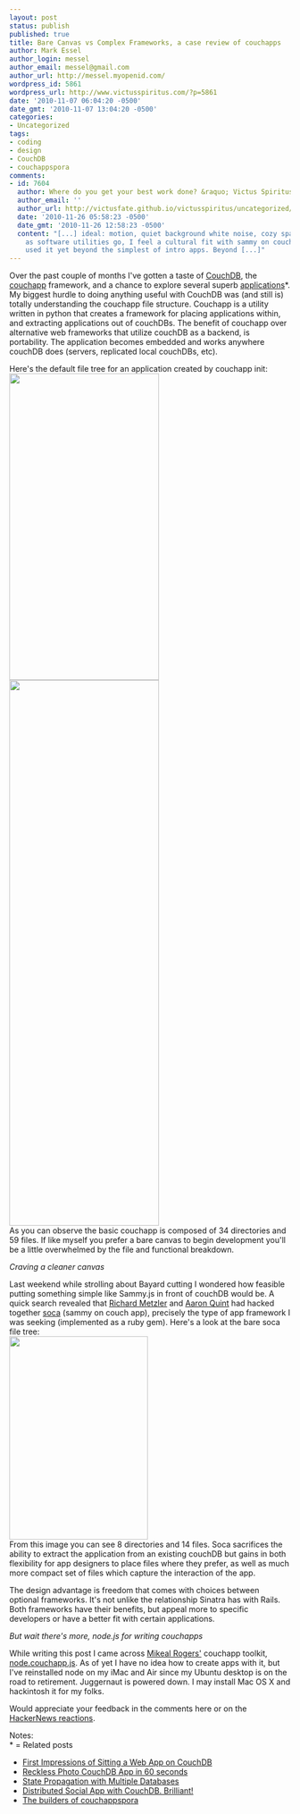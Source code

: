 ```yaml
---
layout: post
status: publish
published: true
title: Bare Canvas vs Complex Frameworks, a case review of couchapps
author: Mark Essel
author_login: messel
author_email: messel@gmail.com
author_url: http://messel.myopenid.com/
wordpress_id: 5861
wordpress_url: http://www.victusspiritus.com/?p=5861
date: '2010-11-07 06:04:20 -0500'
date_gmt: '2010-11-07 13:04:20 -0500'
categories:
- Uncategorized
tags:
- coding
- design
- CouchDB
- couchappspora
comments:
- id: 7604
  author: Where do you get your best work done? &raquo; Victus Spiritus
  author_email: ''
  author_url: http://victusfate.github.io/victusspiritus/uncategorized/2010/11/26/where-do-you-get-your-best-work-done/
  date: '2010-11-26 05:58:23 -0500'
  date_gmt: '2010-11-26 12:58:23 -0500'
  content: "[...] ideal: motion, quiet background white noise, cozy space. As far
    as software utilities go, I feel a cultural fit with sammy on couch app, but haven&#8217;t
    used it yet beyond the simplest of intro apps. Beyond [...]"
---
```

<p>Over the past couple of months I've gotten a taste of <a href="http://couchdb.apache.org/docs/intro.html">CouchDB</a>, the <a href="http://couchapp.org/page/index">couchapp</a> framework, and a chance to explore several superb <a href="http://couchapp.org/page/list-of-couchapps">applications</a>*. My biggest hurdle to doing anything useful with CouchDB was (and still is) totally understanding the couchapp file structure. Couchapp is a utility written in python that creates a framework for placing applications within, and extracting applications out of couchDBs. The benefit of couchapp over alternative web frameworks that utilize couchDB as a backend, is portability. The application becomes embedded and works anywhere couchDB does (servers, replicated local couchDBs, etc).</p>
<p>Here's the default file tree for an application created by couchapp init:<br />
<a href="{{ site.url }}/assets/2010/11/Screen-shot-2010-11-07-at-5.55.20-AM.png"><img src="{{ site.url }}/assets/2010/11/Screen-shot-2010-11-07-at-5.55.20-AM.png" alt="" title="Screen shot 2010-11-07 at 5.55.20 AM" width="268" height="549" class="aligncenter size-full wp-image-5863" /></a><br />
<a href="{{ site.url }}/assets/2010/11/Screen-shot-2010-11-07-at-6.14.00-AM.png"><img src="{{ site.url }}/assets/2010/11/Screen-shot-2010-11-07-at-6.14.00-AM.png" alt="" title="Screen shot 2010-11-07 at 6.14.00 AM" width="268" height="977" class="aligncenter size-full wp-image-5866" /></a><br />
As you can observe the basic couchapp is composed of 34 directories and 59 files. If like myself you prefer a bare canvas to begin development you'll be a little overwhelmed by the file and functional breakdown. </p>
<p><i>Craving a cleaner canvas</i></p>
<p>Last weekend while strolling about Bayard cutting I wondered how feasible putting something simple like Sammy.js in front of couchDB would be. A quick search revealed that <a href="http://twitter.com/rmetzler">Richard Metzler</a> and <a href="http://www.quirkey.com/blog/">Aaron Quint</a> had hacked together <a href="https://github.com/quirkey/soca">soca</a> (sammy on couch app), precisely the type of app framework I was seeking (implemented as a ruby gem). Here's a look at the bare soca file tree:<br />
<a href="{{ site.url }}/assets/2010/11/Screen-shot-2010-11-07-at-5.54.48-AM.png"><img src="{{ site.url }}/assets/2010/11/Screen-shot-2010-11-07-at-5.54.48-AM.png" alt="" title="Screen shot 2010-11-07 at 5.54.48 AM" width="248" height="364" class="aligncenter size-full wp-image-5869" /></a><br />
From this image you can see 8 directories and 14 files. Soca sacrifices the ability to extract the application from an existing couchDB but gains in both flexibility for app designers to place files where they prefer, as well as much more compact set of files which capture the interaction of the app.</p>
<p>The design advantage is freedom that comes with choices between optional frameworks. It's not unlike the relationship Sinatra has with Rails. Both frameworks have their benefits, but appeal more to specific developers or have a better fit with certain applications.</p>
<p><i>But wait there's more, node.js for writing couchapps</i></p>
<p>While writing this post I came across <a href="http://twitter.com/mikeal">Mikeal Rogers'</a> couchapp toolkit, <a href="https://github.com/mikeal/node.couchapp.js">node.couchapp.js</a>. As of yet I have no idea how to create apps with it, but I've reinstalled node on my iMac and Air since my Ubuntu desktop is on the road to retirement. Juggernaut is powered down. I may install Mac OS X and hackintosh it for my folks. </p>
<p>Would appreciate your feedback in the comments here or on the <a href="http://news.ycombinator.com/item?id=1879258">HackerNews reactions</a>.</p>
<p>Notes:<br />
* = Related posts</p>
<ul>
<li><a href="http://victusfate.github.io/victusspiritus/uncategorized/2010/09/04/first-impressions-of-sitting-a-web-app-on-couchdb/">First Impressions of Sitting a Web App on CouchDB</a></li>
<li><a href="http://victusfate.github.io/victusspiritus/uncategorized/2010/09/19/reckless-photo-couchdb-app-in-60-seconds/">Reckless Photo CouchDB App in 60 seconds</a></li>
<li><a href="http://victusfate.github.io/victusspiritus/uncategorized/2010/09/21/state-propagation-with-multiple-databases/">State Propagation with Multiple Databases</a></li>
<li><a href="http://victusfate.github.io/victusspiritus/uncategorized/2010/10/05/distributed-social-app-with-couchdb-brilliant/">Distributed Social App with CouchDB. Brilliant!</a></li>
<li><a href="http://victusfate.github.io/victusspiritus/uncategorized/2010/10/07/the-builders-of-couchappspora/">The builders of couchappspora</a></li>
</ul>
